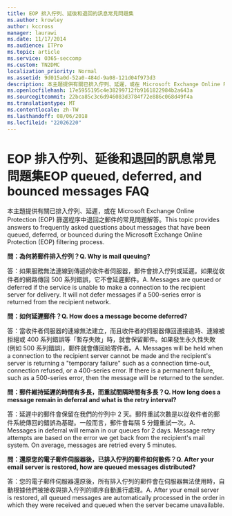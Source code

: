 ```yaml
---
title: EOP 排入佇列、延後和退回的訊息常見問題集
ms.author: krowley
author: kccross
manager: laurawi
ms.date: 11/17/2014
ms.audience: ITPro
ms.topic: article
ms.service: O365-seccomp
ms.custom: TN2DMC
localization_priority: Normal
ms.assetid: 9d015a0d-52a0-484d-9a08-121d04f973d3
description: 本主題提供有關已排入佇列、延遲，或在 Microsoft Exchange Online Protection (EOP) 篩選程序中退回之郵件的常見問題解答。
ms.openlocfilehash: 17e5955195c4e38299712fb9161822984b2a643a
ms.sourcegitcommit: 22bca85c3c6d946083d3784f72e886c068d49f4a
ms.translationtype: MT
ms.contentlocale: zh-TW
ms.lasthandoff: 08/06/2018
ms.locfileid: "22026220"
---
```

# <a name="eop-queued-deferred-and-bounced-messages-faq"></a><span data-ttu-id="6de23-103">EOP 排入佇列、延後和退回的訊息常見問題集</span><span class="sxs-lookup"><span data-stu-id="6de23-103">EOP queued, deferred, and bounced messages FAQ</span></span>

<span data-ttu-id="6de23-104">本主題提供有關已排入佇列、延遲，或在 Microsoft Exchange Online Protection (EOP) 篩選程序中退回之郵件的常見問題解答。</span><span class="sxs-lookup"><span data-stu-id="6de23-104">This topic provides answers to frequently asked questions about messages that have been queued, deferred, or bounced during the Microsoft Exchange Online Protection (EOP) filtering process.</span></span>
  
 <span data-ttu-id="6de23-105">**問：為何將郵件排入佇列？**</span><span class="sxs-lookup"><span data-stu-id="6de23-105">**Q. Why is mail queuing?**</span></span>
  
<span data-ttu-id="6de23-p101">答：如果服務無法連線到傳遞的收件者伺服器，郵件會排入佇列或延遲。如果從收件者的網路傳回 500 系列錯誤，它不會延遲郵件。</span><span class="sxs-lookup"><span data-stu-id="6de23-p101">A. Messages are queued or deferred if the service is unable to make a connection to the recipient server for delivery. It will not defer messages if a 500-series error is returned from the recipient network.</span></span>
  
 <span data-ttu-id="6de23-109">**問：如何延遲郵件？**</span><span class="sxs-lookup"><span data-stu-id="6de23-109">**Q. How does a message become deferred?**</span></span>
  
<span data-ttu-id="6de23-p102">答：當收件者伺服器的連線無法建立，而且收件者的伺服器傳回連接逾時、連線被拒絕或 400 系列錯誤等「暫存失敗」時，就會保留郵件。如果發生永久性失敗 (例如 500 系列錯誤)，郵件就會傳回給寄件者。</span><span class="sxs-lookup"><span data-stu-id="6de23-p102">A. Messages will be held when a connection to the recipient server cannot be made and the recipient's server is returning a "temporary failure" such as a connection time-out, connection refused, or a 400-series error. If there is a permanent failure, such as a 500-series error, then the message will be returned to the sender.</span></span>
  
 <span data-ttu-id="6de23-113">**問：郵件維持延遲的時間有多長，而重試間隔時間有多長？**</span><span class="sxs-lookup"><span data-stu-id="6de23-113">**Q. How long does a message remain in deferral and what is the retry interval?**</span></span>
  
<span data-ttu-id="6de23-p103">答：延遲中的郵件會保留在我們的佇列中 2 天。郵件重試次數是以從收件者的郵件系統傳回的錯誤為基礎。一般而言，郵件會每隔 5 分鐘重試一次。</span><span class="sxs-lookup"><span data-stu-id="6de23-p103">A. Messages in deferral will remain in our queues for 2 days. Message retry attempts are based on the error we get back from the recipient's mail system. On average, messages are retried every 5 minutes.</span></span>
  
 <span data-ttu-id="6de23-118">**問：還原您的電子郵件伺服器後，已排入佇列的郵件如何散佈？**</span><span class="sxs-lookup"><span data-stu-id="6de23-118">**Q. After your email server is restored, how are queued messages distributed?**</span></span>
  
<span data-ttu-id="6de23-p104">答：您的電子郵件伺服器還原後，所有排入佇列的郵件會在伺服器無法使用時，自動根據他們被接收與排入佇列的順序自動進行處理。</span><span class="sxs-lookup"><span data-stu-id="6de23-p104">A. After your email server is restored, all queued messages are automatically processed in the order in which they were received and queued when the server became unavailable.</span></span> 
  

